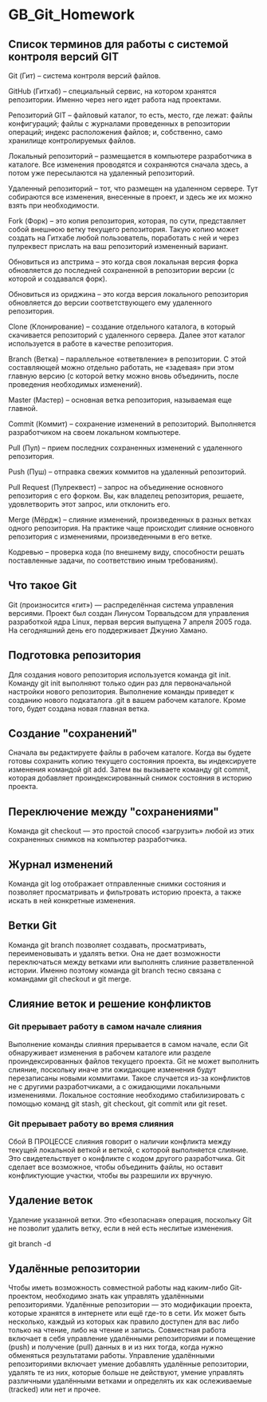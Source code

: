 # GB_Git_Homework

## Список терминов для работы с системой контроля версий GIT

Git (Гит) – система контроля версий файлов.

GitHub (Гитхаб) – специальный сервис, на котором хранятся репозитории. Именно через него идет работа над проектами.

Репозиторий GIT – файловый каталог, то есть, место, где лежат: файлы конфигураций; файлы с журналами проведенных в репозитории операций; индекс расположения файлов; и, собственно, само хранилище контролируемых файлов.

Локальный репозиторий – размещается в компьютере разработчика в каталоге. Все изменения проводятся и сохраняются сначала здесь, а потом уже пересылаются на удаленный репозиторий.

Удаленный репозиторий – тот, что размещен на удаленном сервере. Тут собираются все изменения, внесенные в проект, и здесь же их можно взять при необходимости.

Fork (Форк) – это копия репозитория, которая, по сути, представляет собой внешнюю ветку текущего репозитория. Такую копию может создать на Гитхабе любой пользователь, поработать с ней и через пулреквест прислать на ваш репозиторий измененный вариант.

Обновиться из апстрима – это когда своя локальная версия форка обновляется до последней сохраненной в репозитории версии (с которой и создавался форк).

Обновиться из ориджина – это когда версия локального репозитория обновляется до версии соответствующего ему удаленного репозитория.

Clone (Клонирование) – создание отдельного каталога, в который скачивается репозиторий с удаленного сервера. Далее этот каталог используется в работе в качестве репозитория.

Branch (Ветка) – параллельное «ответвление» в репозитории. С этой составляющей можно отдельно работать, не «задевая» при этом главную версию (с которой ветку можно вновь объединить, после проведения необходимых изменений).

Master (Мастер) – основная ветка репозитория, называемая еще главной.

Commit (Коммит) – сохранение изменений в репозиторий. Выполняется разработчиком на своем локальном компьютере.

Pull (Пул) – прием последних сохраненных изменений с удаленного репозитория.

Push (Пуш) – отправка свежих коммитов на удаленный репозиторий.

Pull Request (Пулреквест) – запрос на объединение основного репозитория с его форком. Вы, как владелец репозитория, решаете, удовлетворить этот запрос, или отклонить его.

Merge (Мёрдж) – слияние изменений, произведенных в разных ветках одного репозитория. На практике чаще происходит слияние основного репозитория с изменениями, произведенными в его ветке.

Кодревью – проверка кода (по внешнему виду, способности решать поставленные задачи, по соответствию иным требованиям).

## Что такое Git

Git (произносится «гит») — распределённая система управления версиями. Проект был создан Линусом Торвальдсом для управления разработкой ядра Linux, первая версия выпущена 7 апреля 2005 года. На сегодняшний день его поддерживает Джунио Хамано.

## Подготовка репозитория

Для создания нового репозитория используется команда git init. Команду git init выполняют только один раз для первоначальной настройки нового репозитория. Выполнение команды приведет к созданию нового подкаталога .git в вашем рабочем каталоге. Кроме того, будет создана новая главная ветка.

## Создание "сохранений"

Сначала вы редактируете файлы в рабочем каталоге. Когда вы будете готовы сохранить копию текущего состояния проекта, вы индексируете изменения командой git add. Затем вы вызываете команду git commit, которая добавляет проиндексированный снимок состояния в историю проекта.

## Переключение между "сохранениями"

 Команда git checkout — это простой способ «загрузить» любой из этих сохраненных снимков на компьютер разработчика.

## Журнал изменений

Команда git log отображает отправленные снимки состояния и позволяет просматривать и фильтровать историю проекта, а также искать в ней конкретные изменения. 

## Ветки Git

Команда git branch позволяет создавать, просматривать, переименовывать и удалять ветки. Она не дает возможности переключаться между ветками или выполнять слияние разветвленной истории. Именно поэтому команда git branch тесно связана с командами git checkout и git merge.

## Слияние веток и решение конфликтов

### Git прерывает работу в самом начале слияния

Выполнение команды слияния прерывается в самом начале, если Git обнаруживает изменения в рабочем каталоге или разделе проиндексированных файлов текущего проекта. Git не может выполнить слияние, поскольку иначе эти ожидающие изменения будут перезаписаны новыми коммитами. Такое случается из-за конфликтов не с другими разработчиками, а с ожидающими локальными изменениями. Локальное состояние необходимо стабилизировать с помощью команд git stash, git checkout, git commit или git reset.

### Git прерывает работу во время слияния

Сбой В ПРОЦЕССЕ слияния говорит о наличии конфликта между текущей локальной веткой и веткой, с которой выполняется слияние. Это свидетельствует о конфликте с кодом другого разработчика. Git сделает все возможное, чтобы объединить файлы, но оставит конфликтующие участки, чтобы вы разрешили их вручную.

## Удаление веток

Удаление указанной ветки. Это «безопасная» операция, поскольку Git не позволит удалить ветку, если в ней есть неслитые изменения.

git branch -d <branch>

## Удалённые репозитории

Чтобы иметь возможность совместной работы над каким-либо Git-проектом, необходимо знать как управлять удалёнными репозиториями. Удалённые репозитории — это модификации проекта, которые хранятся в интернете или ещё где-то в сети. Их может быть несколько, каждый из которых как правило доступен для вас либо только на чтение, либо на чтение и запись. Совместная работа включает в себя управление удалёнными репозиториями и помещение (push) и получение (pull) данных в и из них тогда, когда нужно обменяться результатами работы. Управление удалёнными репозиториями включает умение добавлять удалённые репозитории, удалять те из них, которые больше не действуют, умение управлять различными удалёнными ветками и определять их как ослеживаемые (tracked) или нет и прочее.